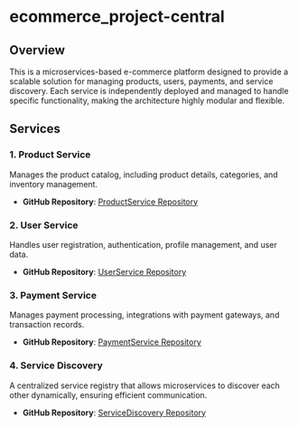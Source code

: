 # ecommerce_project-central
## Overview
This is a microservices-based e-commerce platform designed to provide a scalable solution for managing products, users, payments, and service discovery. Each service is independently deployed and managed to handle specific functionality, making the architecture highly modular and flexible.

## Services

### 1. Product Service
Manages the product catalog, including product details, categories, and inventory management.

- **GitHub Repository**: [ProductService Repository](https://github.com/PavanKB927/eCommerce_ProductService)

### 2. User Service
Handles user registration, authentication, profile management, and user data.

- **GitHub Repository**: [UserService Repository](https://github.com/PavanKB927/eCommerce_UserService)

### 3. Payment Service
Manages payment processing, integrations with payment gateways, and transaction records.

- **GitHub Repository**: [PaymentService Repository](https://github.com/PavanKB927/eCommerce_PaymentService)

### 4. Service Discovery
A centralized service registry that allows microservices to discover each other dynamically, ensuring efficient communication.

- **GitHub Repository**: [ServiceDiscovery Repository](https://github.com/PavanKB927/eCommerce_ServiceDiscovery)
